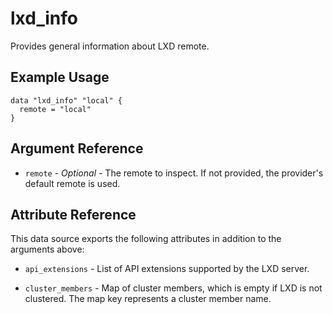 # lxd_info

Provides general information about LXD remote.

## Example Usage

```hcl
data "lxd_info" "local" {
  remote = "local"
}
```

## Argument Reference

* `remote` - *Optional* - The remote to inspect. If not provided, the provider's default remote is used.

## Attribute Reference

This data source exports the following attributes in addition to the arguments above:

* `api_extensions` - List of API extensions supported by the LXD server.

* `cluster_members` - Map of cluster members, which is empty if LXD is not clustered. The map key represents a cluster member name.
